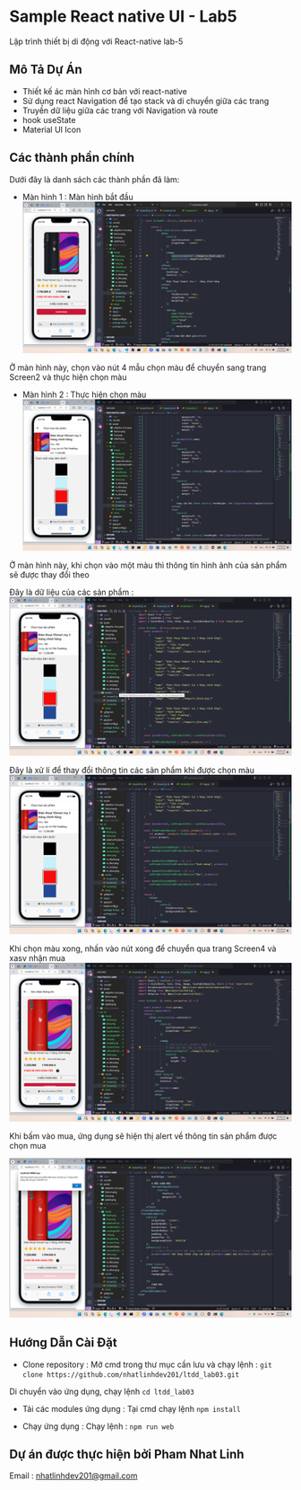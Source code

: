 # Sample React native UI - Lab5

Lập trình thiết bị di động với React-native lab-5

## Mô Tả Dự Án

- Thiết kế ác màn hình cơ bản với react-native
- Sử dụng react Navigation để tạo stack và di chuyển giữa các trang
- Truyền dữ liệu giữa các trang với Navigation và route
- hook useState
- Material UI Icon

## Các thành phần chính 

Dưới đây là danh sách các thành phần đã làm:

- Màn hình 1 : Màn hình bắt đầu
![FitstScreen](src/image/Screen1Demo.png)

Ở màn hình này, chọn vào nút 4 mẫu chọn màu để chuyển sang trang Screen2 và thực hiện chọn màu

- Màn hình 2 : Thực hiện chọn màu 
![Screen1_a](src/image/selectedColorDemo.png)

Ở màn hình này, khi chọn vào một màu thì thông tin hình ảnh của sản phẩm sẽ được thay đổi theo

Đây là dữ liệu của các sản phẩm : 
![Screen1_a](src/image/dataForProducts.png)

 Đây là xử lí để thay đổi thông tin các sản phẩm khi được chọn màu 
 ![Screen1_a](src/image/handleSelectedProduct.png)

 Khi chọn màu xong, nhấn vào nút xong để chuyển qua trang Screen4 và xasv nhận mua
 ![Screen1_a](src/image/Screen4.png)

 Khi bấm vào mua, ứng dụng sẽ hiện thị alert về thông tin sản phẩm được chọn mua 

 ![Screen1_a](src/image/buySuccess.png)


## Hướng Dẫn Cài Đặt

- Clone repository :
Mở cmd trong thư mục cần lưu và chạy lệnh : `git clone https://github.com/nhatlinhdev201/ltdd_lab03.git`

Di chuyển vào ứng dụng, chạy lệnh `cd ltdd_lab03`

- Tải các modules ứng dụng :
Tại cmd chạy lệnh `npm install`

- Chạy ứng dụng : 
Chạy lệnh : `npm run web`


## Dự án được thực hiện bởi Pham Nhat Linh
 Email : nhatlinhdev201@gmail.com
 

